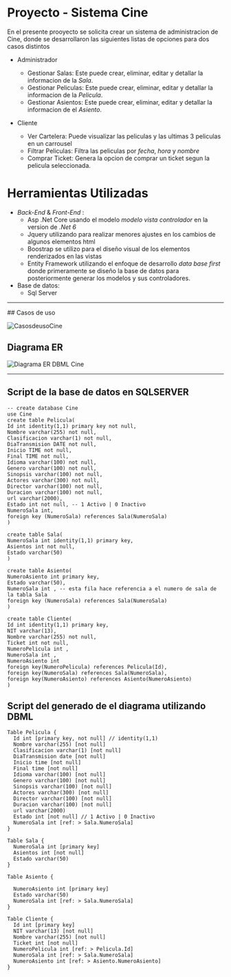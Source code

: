 # Proyecto - Sistema Cine
 En el presente prooyecto se solicita crear un sistema de administracion de Cine, donde se desarrollaron las siguientes listas de opciones para dos casos distintos

- Administrador
  - Gestionar Salas: Este puede crear, eliminar, editar y detallar la informacion de la _Sala_.
  - Gestionar Peliculas: Este puede crear, eliminar, editar y detallar la informacion de la _Pelicula_.
  - Gestionar Asientos: Este puede crear, eliminar, editar y detallar la informacion de el _Asiento_.
   
- Cliente
  - Ver Cartelera: Puede visualizar las peliculas y las ultimas 3 peliculas en un carrousel
  - Filtrar Peliculas: Filtra las peliculas por _fecha_, _hora_ y _nombre_
  - Comprar Ticket: Genera la opcion de comprar un ticket segun la pelicula seleccionada.

# Herramientas Utilizadas
- _Back-End_ & _Front-End_ :
  - Asp .Net Core usando el modelo _modelo vista controlador_ en la version de _.Net 6_ 
  - Jquery utilizando para realizar menores ajustes en los cambios de algunos elementos html
  - Boostrap se utilizo para el diseño visual de los elementos renderizados en las vistas
  - Entity Framework utilizando el enfoque de desarrollo _data base first_ donde primeramente se diseño la base de datos para posteriormente generar los modelos y sus controladores.
- Base de datos:
  - Sql Server
<hr/>
## Casos de uso

![CasosdeusoCine](https://github.com/Re-21-12/Cine/assets/104967229/06506fc8-9930-467d-bc01-8cfd72ffbde4)

## Diagrama ER

![Diagrama ER DBML Cine](https://github.com/Re-21-12/Cine/assets/104967229/4adc7e5a-265f-4688-be35-dcac55a271ef)

<hr/>

## Script de la base de datos en SQLSERVER
```
-- create database Cine
use Cine
create table Pelicula(
Id int identity(1,1) primary key not null,
Nombre varchar(255) not null,
Clasificacion varchar(1) not null,
DiaTransmision DATE not null,
Inicio TIME not null,
Final TIME not null,
Idioma varchar(100) not null,
Genero varchar(100) not null,
Sinopsis varchar(100) not null,	
Actores varchar(300) not null,
Director varchar(100) not null,
Duracion varchar(100) not null,
url varchar(2000),
Estado int not null, -- 1 Activo | 0 Inactivo
NumeroSala int,
foreign key (NumeroSala) references Sala(NumeroSala)
)

create table Sala(
NumeroSala int identity(1,1) primary key,
Asientos int not null,
Estado varchar(50)
)

create table Asiento(
NumeroAsiento int primary key,
Estado varchar(50),
NumeroSala int , -- esta fila hace referencia a el numero de sala de la tabla Sala
foreign key (NumeroSala) references Sala(NumeroSala)
)

create table Cliente(
Id int identity(1,1) primary key,
NIT varchar(13),
Nombre varchar(255) not null,
Ticket int not null,
NumeroPelicula int ,
NumeroSala int ,
NumeroAsiento int 
foreign key(NumeroPelicula) references Pelicula(Id),
foreign key(NumeroSala) references Sala(NumeroSala),
foreign key(NumeroAsiento) references Asiento(NumeroAsiento)
)
```
## Script del generado de el diagrama utilizando DBML
```
Table Pelicula {
  Id int [primary key, not null] // identity(1,1)
  Nombre varchar(255) [not null]
  Clasificacion varchar(1) [not null]
  DiaTransmision date [not null]
  Inicio time [not null]
  Final time [not null]
  Idioma varchar(100) [not null]
  Genero varchar(100) [not null]
  Sinopsis varchar(100) [not null]
  Actores varchar(300) [not null]
  Director varchar(100) [not null]
  Duracion varchar(100) [not null]
  url varchar(2000)
  Estado int [not null] // 1 Activo | 0 Inactivo
  NumeroSala int [ref: > Sala.NumeroSala]
}

Table Sala {
  NumeroSala int [primary key]
  Asientos int [not null]
  Estado varchar(50)
}

Table Asiento {

  NumeroAsiento int [primary key]
  Estado varchar(50)
  NumeroSala int [ref: > Sala.NumeroSala]
}

Table Cliente {
  Id int [primary key]
  NIT varchar(13) [not null]
  Nombre varchar(255) [not null]
  Ticket int [not null]
  NumeroPelicula int [ref: > Pelicula.Id]
  NumeroSala int [ref: > Sala.NumeroSala]
  NumeroAsiento int [ref: > Asiento.NumeroAsiento]
}

```
